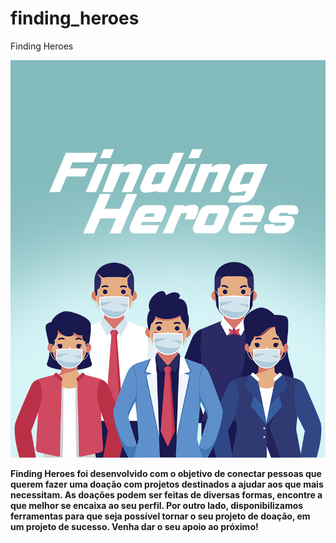 # finding_heroes

Finding Heroes

![alt text](https://github.com/kikepola/FindingHeroes/blob/master/assets/images/persons.png?raw=true)

**Finding Heroes foi desenvolvido com o objetivo de conectar pessoas que querem fazer uma doação com projetos destinados a ajudar aos que mais necessitam. 
As doações podem ser feitas de diversas formas, encontre a que melhor se encaixa ao seu perfil. Por outro lado, disponibilizamos ferramentas para que seja possível tornar o seu projeto de doação, em um projeto de sucesso. Venha dar o seu apoio ao próximo!**
